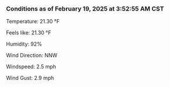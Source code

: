 ### Conditions as of February 19, 2025 at 3:52:55 AM CST 

Temperature: 21.30 &deg;F

Feels like: 21.30 &deg;F

Humidity: 92%

Wind Direction: NNW

Windspeed: 2.5 mph

Wind Gust: 2.9 mph

